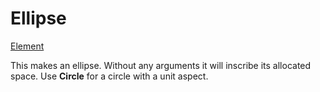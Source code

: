 # Ellipse

[Element](/docs/element)

This makes an ellipse. Without any arguments it will inscribe its allocated space. Use **Circle** for a circle with a unit aspect.
